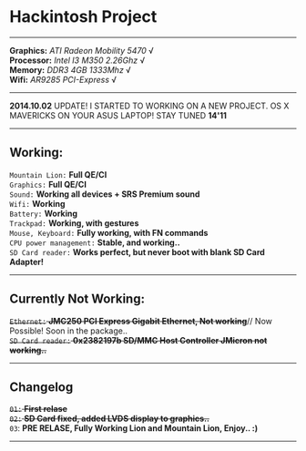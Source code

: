 # Hackintosh Project #

---


**Graphics:** _ATI Radeon Mobility 5470_ √ <br />
**Processor:** _Intel I3 M350 2.26Ghz_ √ <br />
**Memory:** _DDR3 4GB 1333Mhz_ √ <br />
**Wifi:** _AR9285 PCI-Express_ √ <br />


---

**2014.10.02** UPDATE! I STARTED TO WORKING ON A NEW PROJECT. OS X MAVERICKS ON YOUR ASUS LAPTOP!
STAY TUNED **14'11**

---


## **Working:** ##

`Mountain Lion:` **Full QE/CI** ![![](http://oi47.tinypic.com/33o369s.jpg)](http://i46.tinypic.com/9l97qt.jpg) <br />
`Graphics:` **Full QE/CI** ![![](http://oi47.tinypic.com/33o369s.jpg)](http://oi45.tinypic.com/fcutg6.jpg) <br />
`Sound:` **Working all devices + SRS Premium sound** ![![](http://oi47.tinypic.com/33o369s.jpg)](http://oi49.tinypic.com/k4xtms.jpg) <br />
`Wifi:` **Working** <br />
`Battery:` **Working** <br />
`Trackpad:` **Working, with gestures** <br />
`Mouse, Keyboard:` **Fully working, with FN commands** ![![](http://oi47.tinypic.com/33o369s.jpg)](http://oi50.tinypic.com/2i1z13c.jpg) <br />
`CPU power management:` **Stable, and working..** <br />
`SD Card reader:` **Works perfect, but never boot with blank SD Card Adapter!** <br />


---


## **Currently Not Working:** ##
~~`Ethernet:` **JMC250 PCI Express Gigabit Ethernet, Not working**~~// Now Possible! Soon in the package.. <br />
~~`SD Card reader:` **0x2382197b SD/MMC Host Controller JMicron not working..**~~ <br />


---


## **Changelog** ##
~~`01:` **First relase**~~ <br />
~~`02:` **SD Card fixed, added LVDS display to graphics..**~~ <br />
`03`: **PRE RELASE, Fully Working Lion and Mountain Lion, Enjoy.. :)**<br />


---

